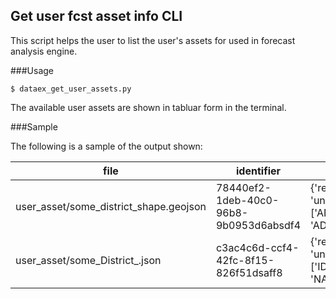 ## Get user fcst asset info CLI

This script helps the user to list the user's assets for used in forecast analysis engine.

###Usage
```
$ dataex_get_user_assets.py 
```

The available user assets are shown in tabluar form in the terminal.

###Sample

The following is a sample of the output shown:

|file| identifier | info |
|----------|----------|-------|
| user_asset/some_district_shape.geojson | 78440ef2-1deb-40c0-96b8-9b0953d6absdf4 | {'rec_count': 90, 'unique_fields': ['ADM2_EN', 'ADM2_PCODE']}|
| user_asset/some_District_.json     | c3ac4c6d-ccf4-42fc-8f15-826f51dsaff8 | {'rec_count': 90, 'unique_fields': ['ID_2', 'NAME_2']}|

